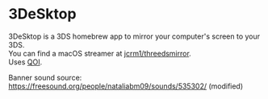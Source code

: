 # 3DeSktop
3DeSktop is a 3DS homebrew app to mirror your computer's screen to your 3DS.  
You can find a macOS streamer at [jcrm1/threedsmirror](https://github.com/jcrm1/threedsmirror).  
Uses [QOI](https://qoiformat.org).  
  
Banner sound source: https://freesound.org/people/nataliabm09/sounds/535302/
(modified)
